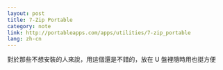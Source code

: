 ```yaml
---
layout: post
title: 7-Zip Portable
category: note
link: http://portableapps.com/apps/utilities/7-zip_portable
lang: zh-cn
---
```


<p lang="zh">對於那些不想安裝的人來說，用這個還是不錯的，放在 U 盤裡隨時用也挺方便</p>
